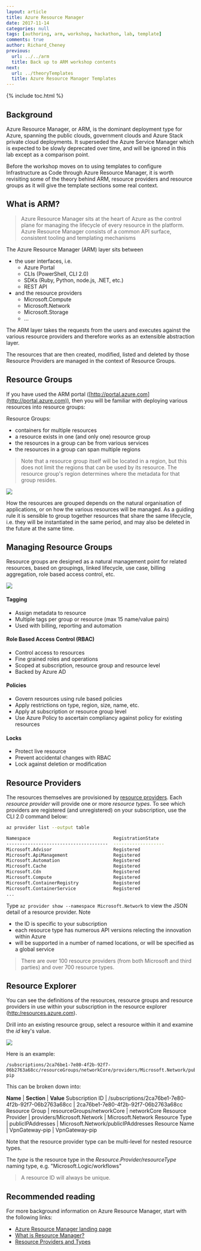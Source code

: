 ```yaml
---
layout: article
title: Azure Resource Manager
date: 2017-11-14
categories: null
tags: [authoring, arm, workshop, hackathon, lab, template]
comments: true
author: Richard_Cheney
previous:
  url: ../../arm
  title: Back up to ARM workshop contents
next:
  url: ../theoryTemplates
  title: Azure Resource Manager Templates
---
```


{% include toc.html %}

## Background

Azure Resource Manager, or ARM, is the dominant deployment type for Azure, spanning the public clouds, government clouds and Azure Stack private cloud deployments.  It superseded the Azure Service Manager which is expected to be slowly deprecated over time, and will be ignored in this lab except as a comparison point. 

Before the workshop moves on to using templates to configure Infrastructure as Code through Azure Resource Manager, it is worth revisiting some of the theory behind ARM, resource providers and resource groups as it will give the template sections some real context.

## What is ARM?

> Azure Resource Manager sits at the heart of Azure as the control plane for managing the lifecycle of every resource in the platform.
> Azure Resource Manager consists of a common API surface, consistent tooling and templating mechanisms

The Azure Resource Manager (ARM) layer sits between 
* the user interfaces, i.e. 
  * Azure Portal
  * CLIs (PowerShell, CLI 2.0)
  * SDKs (Ruby, Python, node.js, .NET, etc.)
  * REST API
* and the resource providers
  * Microsoft.Compute
  * Microsoft.Network
  * Microsoft.Storage
  * ...

The ARM layer takes the requests from the users and executes against the various resource providers and therefore works as an extensible abstraction layer. 

The resources that are then created, modified, listed and deleted by those Resource Providers are managed in the context of Resource Groups.

## Resource Groups

If you have used the ARM portal ([http://portal.azure.com](http://portal.azure.com)), then you will be familiar with deploying various resources into resource groups:

Resource Groups:
* containers for multiple resources
* a resource exists in one (and only one) resource group
* the resources in a group can be from various services
* the resources in a group can span multiple regions

> Note that a resource group itself will be located in a region, but this does not limit the regions that can be used by its resource.  The resource group's region determines where the metadata for that group resides.

![](/workshops/arm/images/armResourceGroups.png)

How the resources are grouped depends on the natural organisation of applications, or on how the various resources will be managed.  As a guiding rule it is sensible to group together resources that share the same lifecycle, i.e. they will be instantiated in the same period, and may also be deleted in the future at the same time.

## Managing Resource Groups

Resource groups are designed as a natural management point for related resources, based on groupings, linked lifecycle, use case, billing aggregation, role based access control, etc.

![](/workshops/arm/images/armManageResourceGroups.png)

#### Tagging
* Assign metadata to resource
* Multiple tags per group or resource (max 15 name/value pairs)
* Used with billing, reporting and automation

#### Role Based Access Control (RBAC) 
* Control access to resources
* Fine grained roles and operations
* Scoped at subscription, resource group and resource level
* Backed by Azure AD

#### Policies
* Govern resources using rule based policies
* Apply restrictions on type, region, size, name, etc.
* Apply at subscription or resource group level
* Use Azure Policy to ascertain compliancy against policy for existing resources

#### Locks
* Protect live resource
* Prevent accidental changes with RBAC
* Lock against deletion or modification

## Resource Providers

The resources themselves are provisioned by [resource providers](https://docs.microsoft.com/en-us/azure/azure-resource-manager/resource-group-overview#resource-providers).  Each *resource provider* will provide one or more *resource types*. To see which providers are registered (and unregistered) on your subscription, use the CLI 2.0 command below: 
```bash
az provider list --output table

Namespace                               RegistrationState
--------------------------------------  -------------------
Microsoft.Advisor                       Registered
Microsoft.ApiManagement                 Registered
Microsoft.Automation                    Registered
Microsoft.Cache                         Registered
Microsoft.Cdn                           Registered
Microsoft.Compute                       Registered
Microsoft.ContainerRegistry             Registered
Microsoft.ContainerService              Registered
...
``` 

Type `az provider show --namespace Microsoft.Network` to view the JSON detail of a resource provider.  Note 
* the ID is specific to your subscription
* each resource type has numerous API versions relecting the innovation within Azure
* will be supported in a number of named locations, or will be specified as a global service

> There are over 100 resource providers (from both Microsoft and third parties) and over 700 resource types. 

## Resource Explorer

You can see the definitions of the resources, resource groups and resource providers in use within your subscription in the resource explorer ([http:/resources.azure.com](http:/resources.azure.com)).  

Drill into an existing resource group, select a resource within it and examine the *id* key's value.  

![](/workshops/arm/images/armResourceExplorer.png)

Here is an example:
```
/subscriptions/2ca76be1-7e80-4f2b-92f7-06b2763a68cc/resourceGroups/networkCore/providers/Microsoft.Network/publicIPAddresses/VpnGateway-pip
```
This can be broken down into:

**Name** | **Section** | **Value**
Subscription ID | /subscriptions/2ca76be1-7e80-4f2b-92f7-06b2763a68cc | 2ca76be1-7e80-4f2b-92f7-06b2763a68cc
Resource Group | resourceGroups/networkCore | networkCore
Resource Provider | providers/Microsoft.Network | Microsoft.Network
Resource Type | publicIPAddresses | Microsoft.Network/publicIPAddresses
Resource Name | VpnGateway-pip | VpnGateway-pip

Note that the resource provider type can be multi-level for nested resource types.

The *type* is the resource type in the *Resource.Provider/resourceType* naming type, e.g. "Microsoft.Logic/workflows"   

> A resource ID will always be unique.
    

## Recommended reading

For more background information on Azure Resource Manager, start with the following links:

* [Azure Resource Manager landing page](https://docs.microsoft.com/en-us/azure/azure-resource-manager/)
* [What is Resource Manager?](https://docs.microsoft.com/en-us/azure/azure-resource-manager/resource-group-overview)
* [Resource Providers and Types](https://docs.microsoft.com/en-us/azure/azure-resource-manager/resource-manager-supported-services)

